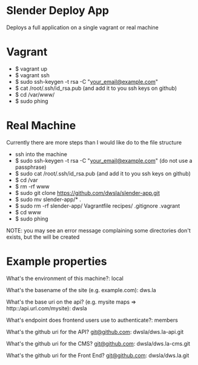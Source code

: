 Slender Deploy App
==================

Deploys a full application on a single vagrant or real machine

Vagrant
=======
* $ vagrant up
* $ vagrant ssh
* $ sudo ssh-keygen -t rsa -C "your_email@example.com"
* $ cat /root/.ssh/id_rsa.pub (and add it to you ssh keys on github)
* $ cd /var/www/
* $ sudo phing

Real Machine
=======

Currently there are more steps than I would like do to the file structure

* ssh into the machine
* $ sudo ssh-keygen -t rsa -C "your_email@example.com" (do not use a passphrase)
* $ sudo cat /root/.ssh/id_rsa.pub (and add it to you ssh keys on github)
* $ cd /var
* $ rm -rf www
* $ sudo git clone https://github.com/dwsla/slender-app.git
* $ sudo mv slender-app/* .
* $ sudo rm -rf slender-app/ Vagrantfile  recipes/ .gitignore .vagrant
* $ cd www
* $ sudo phing

NOTE: you may see an error message complaining some directories don't exists, but the will be created

Example properties
==============
What's the environment of this machine?: local

What's the basename of the site (e.g. example.com): dws.la

What's the base uri on the api? (e.g. mysite maps => http::/api.url.com/mysite): dwsla

What's endpoint does frontend users use to authenticate?: members

What's the github uri for the API? git@github.com: dwsla/dws.la-api.git

What's the github uri for the CMS? git@github.com: dwsla/dws.la-cms.git

What's the github uri for the Front End? git@github.com: dwsla/dws.la.git
